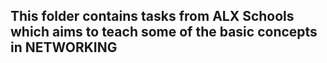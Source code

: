 ## This folder contains tasks from ALX Schools which aims to teach some of the basic concepts in NETWORKING
